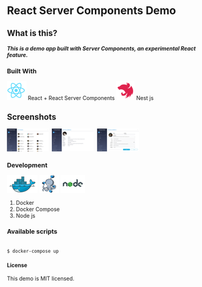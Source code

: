 # React Server Components Demo

## What is this?

##### This is a demo app built with Server Components, an experimental React feature.

### Built With

![react logo](/readme/react.png) React + React Server Components
![nest logo](/readme/nest.png) Nest js

## Screenshots

<kbd>
    <img src="/readme/screenshot-home.jpg" alt="screenshot" width="110px" height="60px">
</kbd>
<kbd>
    <img src="/readme/screenshot-item.jpg" alt="screenshot" width="110px" height="60px">
</kbd>
<kbd>
    <img src="/readme/screenshot-form.jpg" alt="screenshot" width="110px" height="60px">
</kbd>

### Development

![docker logo](/readme/docker.png)
![docker-compose logo](/readme/docker-compose.png)
![node.js logo](/readme/nodejs.png)

1. Docker
2. Docker Compose
3. Node js

### Available scripts

```bash

$ docker-compose up

```

#### License

This demo is MIT licensed.
